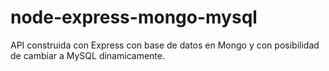 # node-express-mongo-mysql
API construida con Express con base de datos en Mongo y con posibilidad de cambiar a MySQL dinamicamente.

